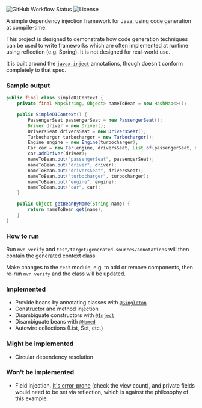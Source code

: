 ![GitHub Workflow Status](https://img.shields.io/github/workflow/status/michaelboyles/simple-di/Java%20CI%20with%20Maven)
![License](https://img.shields.io/github/license/michaelboyles/simple-di)

A simple dependency injection framework for Java, using code generation at compile-time.

This project is designed to demonstrate how code generation techniques can be used to write frameworks
which are often implemented at runtime using reflection (e.g. Spring). It is not designed for real-world use.

It is built around the [`javax.inject`](https://docs.oracle.com/javaee/6/api/javax/inject/package-summary.html)
annotations, though doesn't conform completely to that spec.

### Sample output

```java
public final class SimpleDIContext {
    private final Map<String, Object> nameToBean = new HashMap<>();

    public SimpleDIContext() {
        PassengerSeat passengerSeat = new PassengerSeat();
        Driver driver = new Driver();
        DriversSeat driversSeat = new DriversSeat();
        Turbocharger turbocharger = new Turbocharger();
        Engine engine = new Engine(turbocharger);
        Car car = new Car(engine, driversSeat, List.of(passengerSeat, driversSeat));
        car.addDriver(driver);
        nameToBean.put("passengerSeat", passengerSeat);
        nameToBean.put("driver", driver);
        nameToBean.put("driversSeat", driversSeat);
        nameToBean.put("turbocharger", turbocharger);
        nameToBean.put("engine", engine);
        nameToBean.put("car", car);
    }

    public Object getBeanByName(String name) {
        return nameToBean.get(name);
    }
}
```

### How to run

Run `mvn verify` and `test/target/generated-sources/annotations` will then contain the generated context
class.

Make changes to the `test` module, e.g. to add or remove components, then re-run `mvn verify` and the class will be
updated.

### Implemented

- Provide beans by annotating classes with [`@Singleton`](https://docs.oracle.com/javaee/6/api/javax/inject/Singleton.html)
- Constructor and method injection
- Disambiguate constructors with [`@Inject`](https://docs.oracle.com/javaee/6/api/javax/inject/Inject.html)
- Disambiguate beans with [`@Named`](https://docs.oracle.com/javaee/6/api/javax/inject/Named.html)
- Autowire collections (List, Set, etc.)

### Might be implemented

 - Circular dependency resolution

### Won't be implemented

 - Field injection. [It's error-prone](https://stackoverflow.com/questions/19896870/why-is-my-spring-autowired-field-null)
   (check the view count), and private fields would need to be set via reflection, which is against the philosophy of
   this example.
